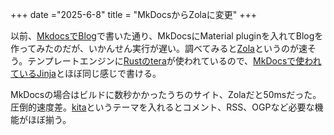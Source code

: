 +++
date ="2025-6-8"
title = "MkDocsからZolaに変更"
+++

以前、[MkdocsでBlog](../blog)で書いた通り、MkDocsにMaterial pluginを入れてBlogを作ってみたのだが、いかんせん実行が遅い。調べてみると[Zola](https://www.getzola.org/)というのが速そう。テンプレートエンジンに[Rustのtera](https://docs.rs/tera/latest/tera/)が使われているので、[MkDocsで使われているJinja](https://jinja.palletsprojects.com/en/stable/)とほぼ同じ感じで書ける。

MkDocsの場合はビルドに数秒かかったうちのサイト、Zolaだと50msだった。圧倒的速度差。[kita](https://www.getzola.org/themes/kita/)というテーマを入れるとコメント、RSS、OGPなど必要な機能がほぼ揃う。
